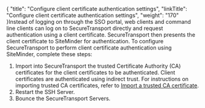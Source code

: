 {
    "title": "Configure client certificate authentication settings",
    "linkTitle": "Configure client certificate authentication settings",
    "weight": "170"
}Instead of logging on through the SSO portal, web clients and command line clients can log on to <span class="mc-variable axway_variables.Component_Short_Name variable">SecureTransport</span> directly and request authentication using a client certificate. <span class="mc-variable axway_variables.Component_Short_Name variable">SecureTransport</span> then presents the client certificate to SiteMinder for authentication. To configure <span class="mc-variable axway_variables.Component_Short_Name variable">SecureTransport</span> to perform client certificate authentication using SiteMinder, complete these steps:

1.  Import into <span class="mc-variable axway_variables.Component_Short_Name variable">SecureTransport</span> the trusted Certificate Authority (CA) certificates for the client certificates to be authenticated. Client certificates are authenticated using indirect trust. For instructions on importing trusted CA certificates, refer to <a href="../../c_st_setup/c_st_certificates/t_st_trustedcas#Import" class="MCXref xref">Import a trusted CA certificate</a>.
2.  Restart the SSH Server.
3.  Bounce the <span class="mc-variable axway_variables.Component_Short_Name variable">SecureTransport</span> Servers.
